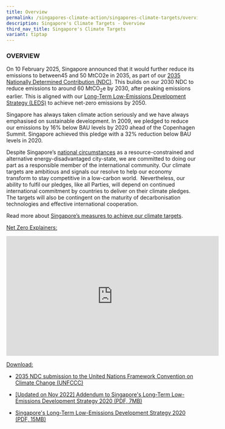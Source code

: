 ```yaml
---
title: Overview
permalink: /singapores-climate-action/singapores-climate-targets/overview/
description: Singapore's Climate Targets - Overview
third_nav_title: Singapore's Climate Targets
variant: tiptap
---
```

<h3>OVERVIEW</h3>
<p>On 10 February 2025, Singapore announced that it would&nbsp;further reduce
its emissions to between45 and 50 MtCO2e in 2035, as part of our <a href="https://www.nccs.gov.sg/files/docs/default-source/news-documents/Singapore_Second_Nationally_Determined_Contribution.pdf" rel="noopener nofollow" target="_blank">2035 Nationally Determined Contribution (NDC)</a>.
This builds on our 2030 NDC to reduce emissions to around 60 MtCO<sub>2</sub>e
by 2030, after peaking emissions earlier. This is aligned with our <a href="https://www.nccs.gov.sg/files/docs/default-source/publications/nccsleds.pdf" rel="noopener noreferrer nofollow" target="_blank">Long-Term Low-Emissions Development Strategy (LEDS)</a> to
achieve net-zero emissions by 2050. &nbsp;&nbsp;</p>
<p>Singapore has always taken climate action seriously and we have always
emphasised on sustainable development. In 2009, we pledged to reduce our
emissions by 16% below BAU levels by 2020 ahead of the Copenhagen Summit.
Singapore achieved this pledge with a 32% reduction below BAU levels in
2020.</p>
<p></p>
<p>Despite Singapore’s&nbsp;<a href="https://www.nccs.gov.sg/singapores-climate-action/overview/national-circumstances/" rel="noopener noreferrer nofollow" target="_blank">national circumstances</a>&nbsp;as
a resource-constrained and alternative energy-disadvantaged city-state,
we are committed to doing our part as a responsible member of the international
community. Our climate targets are ambitious and signals our resolve to
help our economy transform to stay competitive in a low-carbon world. &nbsp;Nevertheless,
our ability to fulfil our pledges, like all Parties, will depend on continued
international commitment by countries to deliver on their climate pledges.
The targets will also be contingent on the maturity of decarbonisation
technologies and effective international cooperation.</p>
<p>Read more about&nbsp;<a href="https://www.nccs.gov.sg/singapores-climate-action/mitigation-efforts/overview" rel="noopener noreferrer nofollow" target="_blank">Singapore’s measures to achieve our climate targets</a>.</p>
<p></p>
<p><u>Net Zero Explainers:</u>
</p>
<div class="iframe-wrapper">
<iframe height="315" width="560" allowfullscreen="true" frameborder="0" src="https://www.youtube.com/embed/742th8Abwuc"></iframe>
</div>
<p><u>Download:</u>
</p>
<ul data-tight="true" class="tight">
<li>
<p><a href="https://www.nccs.gov.sg/files/docs/default-source/news-documents/Singapore_Second_Nationally_Determined_Contribution.pdf" rel="noopener nofollow" target="_blank">2035 NDC submission to the United Nations Framework Convention on Climate Change (UNFCCC)</a>
</p>
</li>
<li>
<p><a href="/files/docs/default-source/publications/nccsleds_addendum_2022.pdf" rel="noopener noreferrer nofollow" target="_blank">[Updated on Nov 2022] Addendum to Singapore's Long-Term Low-Emissions Development Strategy 2020 (PDF, 7MB)</a>
</p>
</li>
<li>
<p><a href="/files/docs/default-source/publications/nccsleds.pdf" rel="noopener noreferrer nofollow" target="_blank">Singapore's Long-Term Low-Emissions Development Strategy 2020 (PDF, 15MB)</a>
</p>
</li>
</ul>
<p></p>
